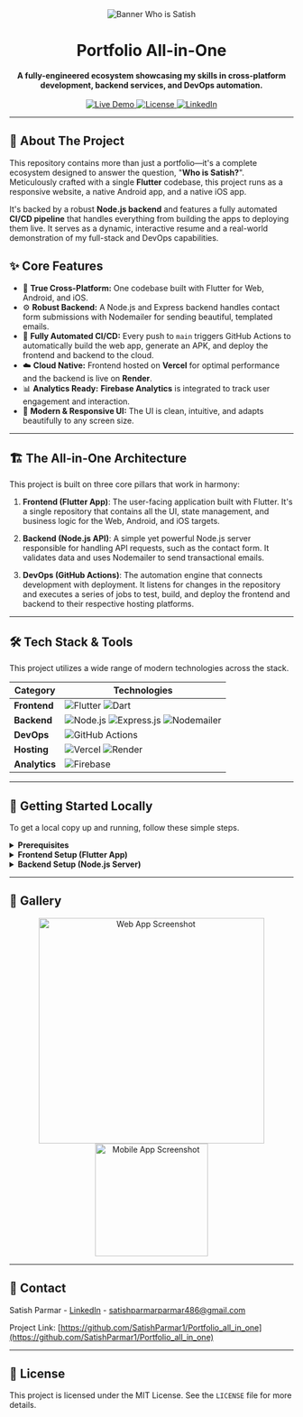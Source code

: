 <div align="center">
  <img src="https://ik.imagekit.io/rh19kamog/hello2.gif?updatedAt=1749465342831" alt="Banner Who is Satish">
  <h1 align="center">Portfolio All-in-One</h1>
  <strong>A fully-engineered ecosystem showcasing my skills in cross-platform development, backend services, and DevOps automation.</strong>
</div>

<div align="center">
<br>

<a href="https://who-is-satish.vercel.app/" target="_blank">
    <img src="https://img.shields.io/badge/View_Live-WebApp-blue?style=for-the-badge&logo=vercel" alt="Live Demo">
</a>
<a href="https://github.com/SatishParmar1/Portfolio_all_in_one/blob/main/LICENSE" target="_blank">
    <img src="https://img.shields.io/github/license/SatishParmar1/Portfolio_all_in_one?style=for-the-badge&color=orange" alt="License">
</a>
<a href="https://www.linkedin.com/in/satish-parmar-ak978312/" target="_blank">
    <img src="https://img.shields.io/badge/LinkedIn-Connect-blue?style=for-the-badge&logo=linkedin" alt="LinkedIn">
</a>
</div>

---

## 🌟 About The Project

This repository contains more than just a portfolio—it's a complete ecosystem designed to answer the question, "**Who is Satish?**". Meticulously crafted with a single **Flutter** codebase, this project runs as a responsive website, a native Android app, and a native iOS app.

It's backed by a robust **Node.js backend** and features a fully automated **CI/CD pipeline** that handles everything from building the apps to deploying them live. It serves as a dynamic, interactive resume and a real-world demonstration of my full-stack and DevOps capabilities.

## ✨ Core Features

* 📱 **True Cross-Platform:** One codebase built with Flutter for Web, Android, and iOS.
* ⚙️ **Robust Backend:** A Node.js and Express backend handles contact form submissions with Nodemailer for sending beautiful, templated emails.
* 🚀 **Fully Automated CI/CD:** Every push to `main` triggers GitHub Actions to automatically build the web app, generate an APK, and deploy the frontend and backend to the cloud.
* ☁️ **Cloud Native:** Frontend hosted on **Vercel** for optimal performance and the backend is live on **Render**.
* 📊 **Analytics Ready:** **Firebase Analytics** is integrated to track user engagement and interaction.
* 🎨 **Modern & Responsive UI:** The UI is clean, intuitive, and adapts beautifully to any screen size.

---

## 🏗️ The All-in-One Architecture

This project is built on three core pillars that work in harmony:

1.  **Frontend (Flutter App)**: The user-facing application built with Flutter. It's a single repository that contains all the UI, state management, and business logic for the Web, Android, and iOS targets.

2.  **Backend (Node.js API)**: A simple yet powerful Node.js server responsible for handling API requests, such as the contact form. It validates data and uses Nodemailer to send transactional emails.

3.  **DevOps (GitHub Actions)**: The automation engine that connects development with deployment. It listens for changes in the repository and executes a series of jobs to test, build, and deploy the frontend and backend to their respective hosting platforms.

---

## 🛠️ Tech Stack & Tools

This project utilizes a wide range of modern technologies across the stack.

| Category      | Technologies                                                                                                                                                                                                                                                        |
|---------------|---------------------------------------------------------------------------------------------------------------------------------------------------------------------------------------------------------------------------------------------------------------------|
| **Frontend** | <img src="https://img.shields.io/badge/Flutter-02569B?style=for-the-badge&logo=flutter&logoColor=white" alt="Flutter"> <img src="https://img.shields.io/badge/Dart-0175C2?style=for-the-badge&logo=dart&logoColor=white" alt="Dart">                                    |
| **Backend** | <img src="https://img.shields.io/badge/Node.js-339933?style=for-the-badge&logo=nodedotjs&logoColor=white" alt="Node.js"> <img src="https://img.shields.io/badge/Express.js-000000?style=for-the-badge&logo=express&logoColor=white" alt="Express.js"> <img src="https://img.shields.io/badge/Nodemailer-2A7D6F?style=for-the-badge&logo=maildotru&logoColor=white" alt="Nodemailer"> |
| **DevOps** | <img src="https://img.shields.io/badge/GitHub_Actions-2088FF?style=for-the-badge&logo=githubactions&logoColor=white" alt="GitHub Actions">                                                                                                                             |
| **Hosting** | <img src="https://img.shields.io/badge/Vercel-000000?style=for-the-badge&logo=vercel&logoColor=white" alt="Vercel"> <img src="https://img.shields.io/badge/Render-46E3B7?style=for-the-badge&logo=render&logoColor=white" alt="Render">                                  |
| **Analytics** | <img src="https://img.shields.io/badge/Firebase-FFCA28?style=for-the-badge&logo=firebase&logoColor=black" alt="Firebase">                                                                                                                                              |

---

## 🚀 Getting Started Locally

To get a local copy up and running, follow these simple steps.

<details>
<summary><strong>Prerequisites</strong></summary>
<br>
<ul>
    <li><a href="https://flutter.dev/docs/get-started/install" target="_blank"><strong>Flutter SDK</strong></a> installed.</li>
    <li><a href="https://nodejs.org/" target="_blank"><strong>Node.js and npm</strong></a> installed.</li>
    <li>An IDE like <a href="https://code.visualstudio.com/" target="_blank"><strong>VS Code</strong></a> or <a href="https://developer.android.com/studio" target="_blank"><strong>Android Studio</strong></a>.</li>
</ul>
</details>

<details>
<summary><strong>Frontend Setup (Flutter App)</strong></summary>
<br>
<ol>
    <li>Clone the repository:
        <pre><code class="lang-bash">git clone https://github.com/SatishParmar1/Portfolio_all_in_one.git</code></pre>
    </li>
    <li>Navigate to the frontend directory:
        <pre><code class="lang-bash">cd Portfolio_all_in_one # Or your frontend folder name</code></pre>
    </li>
    <li>Install dependencies:
        <pre><code class="lang-bash">flutter pub get</code></pre>
    </li>
    <li>Run the app on your desired platform:
        <pre><code class="lang-bash"># For Web
flutter run -d chrome

# For Mobile (ensure an emulator/device is connected)
flutter run</code></pre>
    </li>
</ol>
</details>

<details>
<summary><strong>Backend Setup (Node.js Server)</strong></summary>
<br>
<ol>
    <li>Navigate to the backend directory:
        <pre><code class="lang-bash">cd path/to/your/backend/folder</code></pre>
    </li>
    <li>Install npm packages:
        <pre><code class="lang-bash">npm install</code></pre>
    </li>
    <li>Create a <code>.env</code> file and add your environment variables (e.g., for Nodemailer).
        <pre><code class="lang-bash">
EMAIL_USER=your-email@gmail.com
EMAIL_PASS=your-app-password
        </code></pre>
    </li>
    <li>Start the server:
        <pre><code class="lang-bash">npm start</code></pre>
    </li>
</ol>
</details>

---

## 📸 Gallery

<p align="center">
  <img src="https://ik.imagekit.io/rh19kamog/Screenshot%202025-09-06%20123819.png?updatedAt=1757143002074" width="400" alt="Web App Screenshot"/>
  <img src="https://ik.imagekit.io/rh19kamog/Screenshot%202025-09-06%20124023.png?updatedAt=1757143001455" width="200" alt="Mobile App Screenshot"/>
</p>

---

## 📧 Contact

Satish Parmar - [LinkedIn](https://www.linkedin.com/in/satish-parmar-ak978312/) - satishparmarparmar486@gmail.com

Project Link: [https://github.com/SatishParmar1/Portfolio_all_in_one](https://github.com/SatishParmar1/Portfolio_all_in_one)

---

## 📄 License

This project is licensed under the MIT License. See the `LICENSE` file for more details.


